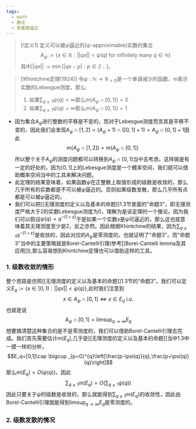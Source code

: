 ```yaml
---
tags:
  - math
  - 数论
  - 丢番图逼近
---
```

> [!定义1]
> 定义可以被$\psi$逼近的($\psi$-approximable)实数的集合$$A_{\psi}:=\{x\in \mathbb{R}:||qx||<\psi(q) \text{ for infinitely many }q \in \mathbb{N}\}$$其中$||qx||:=\min\{|qx-p|:p\in\mathbb{Z}:\}$。

> [!Khintchine定理(1924)]
> 令$\psi:\mathbb{N}\to \mathbb{R}_{>0}$是一个单调减少的函数，$m$表示实数的Lebesgue测度，那么:
> 1. 如果$\sum_{q\geq 1}\psi(q)<\infty$那么$m(A_{\psi}\cap [0,1])=0$
> 2. 如果$\sum_{q\geq 1}\psi(q)=\infty$那么$m(A_{\psi}\cap [0,1])=1$

* 因为集合$A_{\psi}$进行整数的平移是不变的，而对于Lebesgue测度而言其是平移不变的，因此我们会发现$A_{\psi}\cap [1,2]=(A_{\psi}+1)\cap ([0,1]+1)=A_{\psi}\cap [0,1]+1$因此$$m(A_{\psi}\cap [1,2])=m(A_{\psi}\cap [0,1])$$所以整个关于$A_{\psi}$的测度问题都可以转换到$A_{\psi}\cap [0,1]$当中去考虑。这样做是有一定的好处的，因为$[0,1]$上的Lebesgue测度是一个概率空间，我们就可以借助概率空间当中的工具来解决问题。
* 此定理的结果意味着，如果函数$\psi$在正整数上取值形成的级数是收敛的，那么几乎所有的实数都是不可以被$\psi$逼近的。否则如果级数发散，那么几乎所有点都是可以被$\psi$逼近的。
* 我们可以把[[无理测度的定义以及基本的命题]]1.3节里面的"命题3"，即无理测度严格大于2的实数Lebesgue测度为0，理解为是该定理的一个推论。因为我们可以假设$\psi(q)=q^{-(1+\varepsilon)}$于是如果一个实数$x$是$\psi$可逼近的，那么这也就意味着其无理测度至少是2，反之亦然。因此根据Khintchine的结果，因为$\sum_{q\geq 1}q^{-(1+\varepsilon)}$是收敛的，因此对应的$A_{\psi}$是零测度的，也就证明了"命题3"。而"命题3"当中的主要策略就是Borel-Cantelli引理(参考[[Borel-Cantelli lemma及其应用]]),那么容易想到Khintchine定理也可以借助这样的工具。

### 1. 级数收敛的情形

整个思路是仿照[[无理测度的定义以及基本的命题]]1.3节的“命题3”。我们可以定义$E_{q}:=\{x\in [0,1):||qx||<\psi(q)\}$,此时我们注意到$$x\in A_{\psi}\cap [0,1]\iff x\in E_q \text{ i.o.}$$也就是说$$A_{\psi}\cap [0,1]=\limsup_{q\to \infty} E_q$$想要搞清楚这种集合的是不是零测度的，我们可以借助Borel-Cantelli引理去完成。我们首先需要估计$m(E_q)$,几乎是[[无理测度的定义以及基本的命题]]当中1.3中一摸一样的分析，$$E_q=[0,1]\cap \bigcup _{p=0}^{q}\left[\frac{p-\psi(q)}{q},\frac{p+\psi(q)}{q}\right]$$那么$m(E_q) = O\left(\psi(q)\right)$，因此$$\sum_{q\geq 1}m(E_q)=O\left(\sum_{q\geq 1}\psi(q)\right)$$因此只要关于$\psi$的级数是收敛的，那么就能得到$\sum_{q\geq 1}m(E_q)$的收敛性，因此由Borel-Cantelli引理就能得到$\limsup_{q\to \infty} E_q$是零测度的。

### 2. 级数发散的情况




